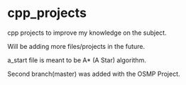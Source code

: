 # cpp_projects

cpp projects to improve my knowledge on the subject.

Will be adding more files/projects in the future.

a_start file is meant to be A* (A Star) algorithm.

Second branch(master) was added with the OSMP Project.
